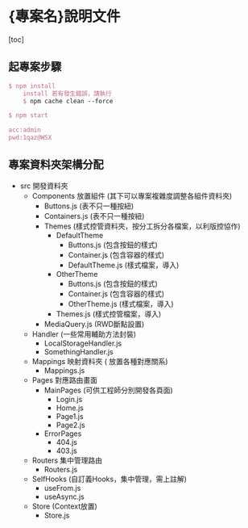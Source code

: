 # {專案名}說明文件

[toc]

## 起專案步驟

```tex
$ npm install
	install 若有發生錯誤，請執行
	$ npm cache clean --force

$ npm start

acc:admin
pwd:1qaz@WSX
```

## 專案資料夾架構分配

- src 開發資料夾
  - Components 放置組件 (其下可以專案複雜度調整各組件資料夾)
    - Buttons.js (表不只一種按紐)
    - Containers.js (表不只一種按紐)
    - Themes (樣式控管資料夾，按分工拆分各檔案，以利版控協作)
      - DefaultTheme
        - Buttons.js (包含按鈕的樣式)
        - Container.js (包含容器的樣式)
        - DefaultTheme.js (樣式檔案，導入)
      - OtherTheme
        - Buttons.js (包含按鈕的樣式)
        - Container.js (包含容器的樣式)
        - OtherTheme.js (樣式檔案，導入)
      - Themes.js (樣式控管檔案，導入)
    - MediaQuery.js (RWD斷點設置)
  - Handler (一些常用輔助方法封裝)
    - LocalStorageHandler.js
    - SomethingHandler.js
  - Mappings 映射資料夾 ( 放置各種對應關系)
    - Mappings.js
  - Pages 對應路由畫面
    - MainPages (可供工程師分別開發各頁面)
      - Login.js
      - Home.js
      - Page1.js 
      - Page2.js
    - ErrorPages
      - 404.js
      - 403.js
  - Routers 集中管理路由
    - Routers.js
  - SelfHooks (自訂義Hooks，集中管理，需上註解)
    - useFrom.js
    - useAsync.js
  - Store (Context放置)
    - Store.js
